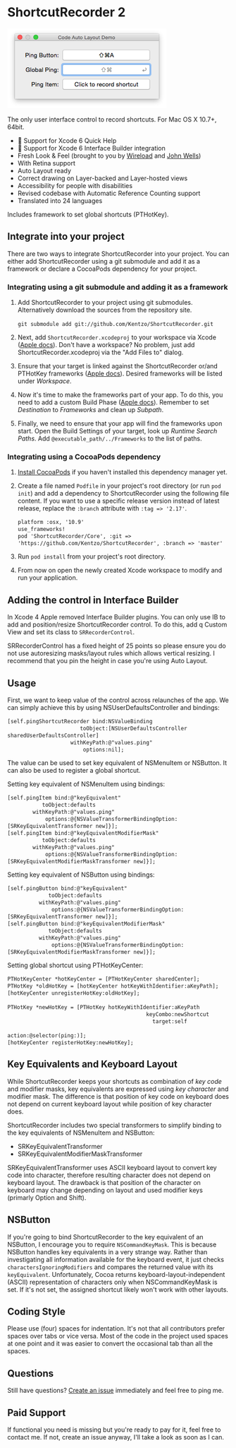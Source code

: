 ShortcutRecorder 2
====================
![Yosemite ShortcutRecorder Preview](Demo/example.png)

The only user interface control to record shortcuts. For Mac OS X 10.7+, 64bit.

- :microscope: Support for Xcode 6 Quick Help
- :microscope: Support for Xcode 6 Interface Builder integration
- Fresh Look & Feel (brought to you by [Wireload](http://wireload.net) and [John Wells](https://github.com/jwells89))
- With Retina support
- Auto Layout ready
- Correct drawing on Layer-backed and Layer-hosted views
- Accessibility for people with disabilities
- Revised codebase with Automatic Reference Counting support
- Translated into 24 languages

Includes framework to set global shortcuts (PTHotKey).

Integrate into your project
---------------------------

There are two ways to integrate ShortcutRecorder into your project. You can either add ShortcutRecorder using a git submodule and add it as a framework or declare a CocoaPods dependency for your project.

### Integrating using a git submodule and adding it as a framework

1. Add ShortcutRecorder to your project using git submodules. Alternatively download the sources from the repository site.

    `git submodule add git://github.com/Kentzo/ShortcutRecorder.git`
2. Next, add `ShortcutRecorder.xcodeproj` to your workspace via Xcode ([Apple docs](https://developer.apple.com/library/mac/recipes/xcode_help-structure_navigator/articles/Adding_an_Existing_Project_to_a_Workspace.html)). Don't have a workspace? No problem, just add ShortcutRecorder.xcodeproj via the "Add Files to" dialog.
3. Ensure that your target is linked against the ShortcutRecorder or/and PTHotKey frameworks ([Apple docs](http://developer.apple.com/library/ios/#recipes/xcode_help-project_editor/Articles/AddingaLibrarytoaTarget.html#//apple_ref/doc/uid/TP40010155-CH17)). Desired frameworks will be listed under *Workspace*.
4. Now it's time to make the frameworks part of your app. To do this, you need to add a custom Build Phase ([Apple docs](http://developer.apple.com/library/ios/#recipes/xcode_help-project_editor/Articles/CreatingaCopyFilesBuildPhase.html)). Remember to set *Destination* to *Frameworks* and clean up *Subpath*.
5. Finally, we need to ensure that your app will find the frameworks upon start. Open the Build Settings of your target, look up *Runtime Search Paths*. Add `@executable_path/../Frameworks` to the list of paths.

### Integrating using a CocoaPods dependency

1. [Install CocoaPods](https://guides.cocoapods.org/using/getting-started.html) if you haven't installed this dependency manager yet.
2. Create a file named `Podfile` in your project's root directory (or run `pod init`) and add a dependency to ShortcutRecorder using the following file content. If you want to use a specific release version instead of latest release, replace the `:branch` attribute with `:tag => '2.17'`.

    ```
    platform :osx, '10.9'
    use_frameworks!
    pod 'ShortcutRecorder/Core', :git => 'https://github.com/Kentzo/ShortcutRecorder', :branch => 'master'
    ```
3. Run `pod install` from your project's root directory.
4. From now on open the newly created Xcode workspace to modify and run your application.


Adding the control in Interface Builder
---------------------------------------
In Xcode 4 Apple removed Interface Builder plugins. You can only use IB to add and position/resize ShortcutRecorder control. To do this, add q Custom View and set its class to `SRRecorderControl`.

SRRecorderControl has a fixed height of 25 points so please ensure you do not use autoresizing masks/layout rules which allows vertical resizing. I recommend that you pin the height in case you're using Auto Layout.

Usage
-----
First, we want to keep value of the control across relaunches of the app. We can simply achieve this by using NSUserDefaultsController and bindings:

    [self.pingShortcutRecorder bind:NSValueBinding
                           toObject:[NSUserDefaultsController sharedUserDefaultsController]
                        withKeyPath:@"values.ping"
                            options:nil];

The value can be used to set key equivalent of NSMenuItem or NSButton. It can also be used to register a global shortcut.

Setting key equivalent of NSMenuItem using bindings:

    [self.pingItem bind:@"keyEquivalent"
               toObject:defaults
            withKeyPath:@"values.ping"
                options:@{NSValueTransformerBindingOption: [SRKeyEquivalentTransformer new]}];
    [self.pingItem bind:@"keyEquivalentModifierMask"
               toObject:defaults
            withKeyPath:@"values.ping"
                options:@{NSValueTransformerBindingOption: [SRKeyEquivalentModifierMaskTransformer new]}];

Setting key equivalent of NSButton using bindings:

    [self.pingButton bind:@"keyEquivalent"
                 toObject:defaults
              withKeyPath:@"values.ping"
                  options:@{NSValueTransformerBindingOption: [SRKeyEquivalentTransformer new]}];
    [self.pingButton bind:@"keyEquivalentModifierMask"
                 toObject:defaults
              withKeyPath:@"values.ping"
                  options:@{NSValueTransformerBindingOption: [SRKeyEquivalentModifierMaskTransformer new]}];

Setting global shortcut using PTHotKeyCenter:

    PTHotKeyCenter *hotKeyCenter = [PTHotKeyCenter sharedCenter];
    PTHotKey *oldHotKey = [hotKeyCenter hotKeyWithIdentifier:aKeyPath];
    [hotKeyCenter unregisterHotKey:oldHotKey];

    PTHotKey *newHotKey = [PTHotKey hotKeyWithIdentifier:aKeyPath
                                                keyCombo:newShortcut
                                                  target:self
                                                  action:@selector(ping:)];
    [hotKeyCenter registerHotKey:newHotKey];

Key Equivalents and Keyboard Layout
----------------------------------------------------
While ShortcutRecorder keeps your shortcuts as combination of *key code* and modifier masks, key equivalents are expressed using *key character* and modifier mask. The difference is that position of key code on keyboard does not depend on current keyboard layout while position of key character does.

ShortcutRecorder includes two special transformers to simplify binding to the key equivalents of NSMenuItem and NSButton:

- SRKeyEquivalentTransformer
- SRKeyEquivalentModifierMaskTransformer

SRKeyEquivalentTransformer uses ASCII keyboard layout to convert key code into character, therefore resulting character does not depend on keyboard layout.
The drawback is that position of the character on keyboard may change depending on layout and used modifier keys (primarly Option and Shift).

NSButton
--------
If you're going to bind ShortcutRecorder to the key equivalent of an NSButton, I encourage you to require `NSCommandKeyMask`.
This is because NSButton handles key equivalents in a very strange way. Rather than investigating all information available for the keyboard event, it just checks `charactersIgnoringModifiers`
and compares the returned value with its `keyEquivalent`. Unfortunately, Cocoa returns keyboard-layout-independent (ASCII) representation of characters only when NSCommandKeyMask is set.
If it's not set, the assigned shortcut likely won't work with other layouts.

Coding Style
------------
Please use (four) spaces for indentation. It's not that all contributors prefer spaces over tabs or vice versa. Most of the code in the project used spaces at one point and it was easier to convert the occasional tab than all the spaces.

Questions
---------
Still have questions? [Create an issue](https://github.com/Kentzo/ShortcutRecorder/issues/new) immediately and feel free to ping me.

Paid Support
------------
If functional you need is missing but you're ready to pay for it, feel free to contact me. If not, create an issue anyway, I'll take a look as soon as I can.
